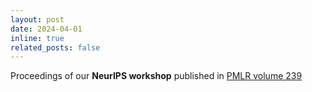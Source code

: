 ```yaml
---
layout: post
date: 2024-04-01
inline: true
related_posts: false
---
```


Proceedings of our **NeurIPS workshop** published in [PMLR volume 239](https://proceedings.mlr.press/v239/)